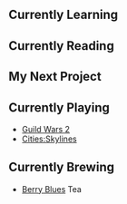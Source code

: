 ## Currently Learning

## Currently Reading

## My Next Project

## Currently Playing
- [Guild Wars 2](https://www.guildwars2.com/)
- [Cities:Skylines](https://www.paradoxinteractive.com/games/cities-skylines)

## Currently Brewing
- [Berry Blues](https://www.adagio.com/herbal/berry_blues.html) Tea
